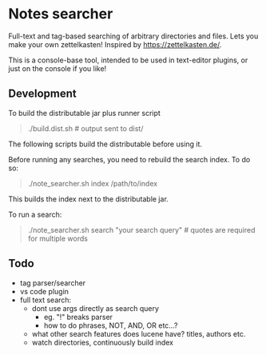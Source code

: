 # Notes searcher

Full-text and tag-based searching of arbitrary directories and files.
Lets you make your own zettelkasten! Inspired by https://zettelkasten.de/.

This is a console-base tool, intended to be used in text-editor plugins,
or just on the console if you like!


## Development

To build the distributable jar plus runner script

> ./build.dist.sh  # output sent to dist/

The following scripts build the distributable before using it.

Before running any searches, you need to rebuild the search index. To do so:

> ./note_searcher.sh index /path/to/index

This builds the index next to the distributable jar.

To run a search:

> ./note_searcher.sh search "your search query"  # quotes are required for multiple words


## Todo

- tag parser/searcher
- vs code plugin
- full text search:
    - dont use args directly as search query
        - eg. "!" breaks parser
        - how to do phrases, NOT, AND, OR etc...?
    - what other search features does lucene have? titles, authors etc.
    - watch directories, continuously build index
